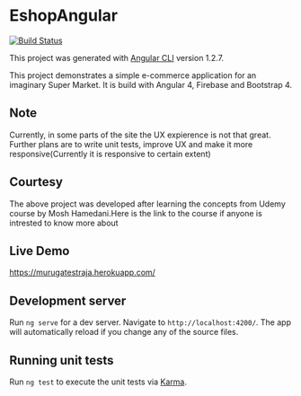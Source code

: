 # EshopAngular

[![Build Status](https://travis-ci.org/adi3230/eshop-angular.png)](https://travis-ci.org/adi3230/eshop-angular)

This project was generated with [Angular CLI](https://github.com/angular/angular-cli) version 1.2.7.

This project demonstrates a simple e-commerce application for an imaginary Super Market. It is build with Angular 4, Firebase and Bootstrap 4.

## Note
Currently, in some parts of the site the UX expierence is not that great. Further plans are to write unit tests, improve UX and make it more responsive(Currently it is responsive to certain extent)

## Courtesy
The above project was developed after learning the concepts from Udemy course by Mosh Hamedani.Here is the link to the course if anyone is intrested to know more about 

## Live Demo
https://murugatestraja.herokuapp.com/

## Development server

Run `ng serve` for a dev server. Navigate to `http://localhost:4200/`. The app will automatically reload if you change any of the source files.

## Running unit tests

Run `ng test` to execute the unit tests via [Karma](https://karma-runner.github.io).

